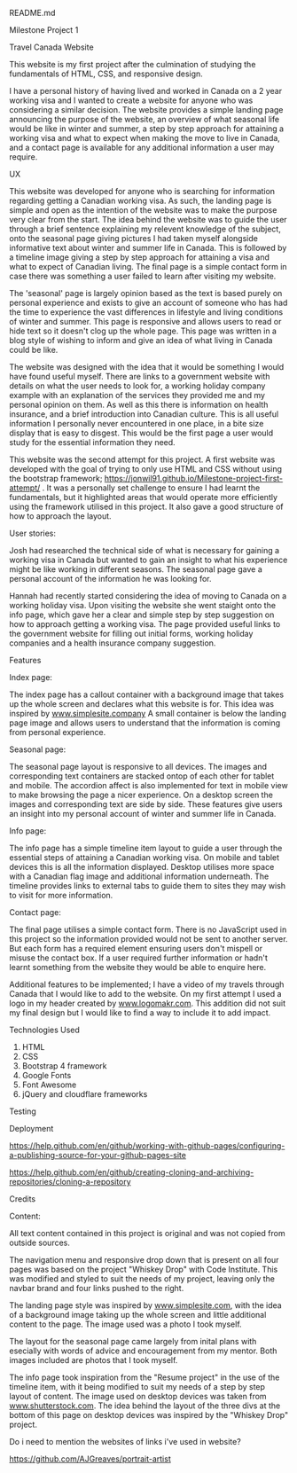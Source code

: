README.md

Milestone Project 1

Travel Canada Website

This website is my first project after the culmination of studying the fundamentals of HTML, CSS, and responsive design.

I have a personal history of having lived and worked in Canada on a 2 year working visa and I wanted to create a website for anyone
who was considering a similar decision. The website provides a simple landing page announcing the purpose of the website, 
an overview of what seasonal life would be like in winter and summer, a step by step approach for attaining a working visa and 
what to expect when making the move to live in Canada, and a contact page is available for any additional information a user may require.

UX

This website was developed for anyone who is searching for information regarding getting a Canadian working visa.
As such, the landing page is simple and open as the intention of the website was to make the purpose very clear from the start. The idea behind
the website was to guide the user through a brief sentence explaining my relevent knowledge of the subject, onto the seasonal page
giving pictures I had taken myself alongside informative text about winter and summer life in Canada. This is followed by a timeline image
giving a step by step approach for attaining a visa and what to expect of Canadian living. The final page is a simple contact form in case 
there was something a user failed to learn after visiting my website.

The 'seasonal' page is largely opinion based as the text is based purely on personal experience and exists to give an account of someone who
has had the time to experience the vast differences in lifestyle and living conditions of winter and summer. This page is responsive and allows 
users to read or hide text so it doesn't clog up the whole page. This page was written in a blog style of wishing to inform and give an idea of what
living in Canada could be like.

The website was designed with the idea that it would be something I would have found useful myself. There are links to a government website with details on what the user needs 
to look for, a working holiday company example with an explanation of the services they provided me and my personal opinion on them. As well as this
there is information on health insurance, and a brief introduction into Canadian culture. This is all useful information I personally never encountered
in one place, in a bite size display that is easy to disgest. This would be the first page a user would study for the essential information they need.

This website was the second attempt for this project. A first website was developed with the goal of trying to only use HTML and CSS without using
the bootstrap framework; https://jonwil91.github.io/Milestone-project-first-attempt/ . It was a personally set challenge to ensure I had learnt the 
fundamentals, but it highlighted areas that would operate more efficiently using the framework utilised in this project. It also gave a good structure
of how to approach the layout.

User stories:

Josh had researched the technical side of what is necessary for gaining a working visa in Canada but wanted to gain an insight to what his experience might be like
working in different seasons. The seasonal page gave a personal account of the information he was looking for.

Hannah had recently started considering the idea of moving to Canada on a working holiday visa. Upon visiting the website she went staight onto the info page, 
which gave her a clear and simple step by step suggestion on how to approach getting a working visa. The page provided useful links to the government website for
filling out initial forms, working holiday companies and a health insurance company suggestion.

Features

Index page:

The index page has a callout container with a background image that takes up the whole screen and declares what this website is for. 
This idea was inspired by www.simplesite.company
A small container is below the landing page image and allows users to understand that the information is coming from personal experience.

Seasonal page:

The seasonal page layout is responsive to all devices. The images and corresponding text containers are stacked ontop of each other for tablet and mobile.
The accordion affect is also implemented for text in mobile view to make browsing the page a nicer experience. On a desktop screen the images and corresponding
text are side by side. These features give users an insight into my personal account of winter and summer life in Canada.

Info page:

The info page has a simple timeline item layout to guide a user through the essential steps of attaining a Canadian working visa. On mobile and tablet
devices this is all the information displayed. Desktop utilises more space with a Canadian flag image and additional information underneath. The timeline
provides links to external tabs to guide them to sites they may wish to visit for more information.

Contact page:

The final page utilises a simple contact form. There is no JavaScript used in this project so the information provided would not be sent to another
server. But each form has a required element ensuring users don't mispell or misuse the contact box. If a user required further information or hadn't learnt
something from the website they would be able to enquire here.

Additional features to be implemented; I have a video of my travels through Canada that I would like to add to the website. On my first attempt I used a logo in my header
created by www.logomakr.com. This addition did not suit my final design but I would like to find a way to include it to add impact.



Technologies Used

1. HTML
2. CSS
3. Bootstrap 4 framework
4. Google Fonts
5. Font Awesome
6. jQuery and cloudflare frameworks


Testing




Deployment

https://help.github.com/en/github/working-with-github-pages/configuring-a-publishing-source-for-your-github-pages-site

https://help.github.com/en/github/creating-cloning-and-archiving-repositories/cloning-a-repository



Credits

Content:

All text content contained in this project is original and was not copied from outside sources.

The navigation menu and responsive drop down that is present on all four pages was based on the project "Whiskey Drop" with Code Institute. This was modified and 
styled to suit the needs of my project, leaving only the navbar brand and four links pushed to the right.

The landing page style was inspired by www.simplesite.com, with the idea of a background image taking up the whole screen and little additional content to the page.
The image used was a photo I took myself.

The layout for the seasonal page came largely from inital plans with esecially with words of advice and encouragement from my mentor. Both images included are photos 
that I took myself.

The info page took inspiration from the "Resume project" in the use of the timeline item, with it being modified to suit my needs of a step by step layout of content.
The image used on desktop devices was taken from www.shutterstock.com. The idea behind the layout of the three divs at the bottom of this page on desktop devices 
was inspired by the "Whiskey Drop" project.


Do i need to mention the websites of links i've used in website?


https://github.com/AJGreaves/portrait-artist